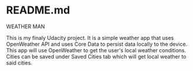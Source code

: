 #  README.md

WEATHER MAN 

This is my finaly Udacity project. It is a simple weather app that uses OpenWeather API and uses Core
Data to persist data locally to the device. This app will use OpenWeather to get the user's local 
weather conditions. Cities can be saved under Saved Cities tab which will get local weather to said 
cities.


 
